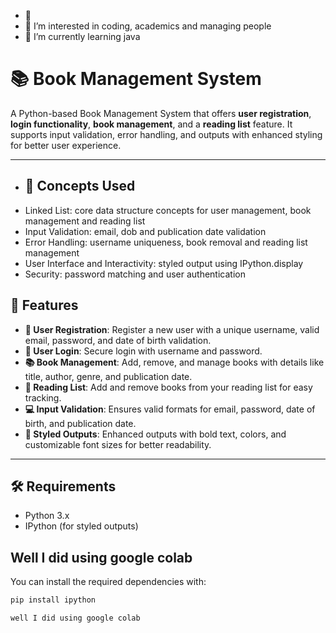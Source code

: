 - 👋 
- 👀 I’m interested in coding, academics and managing people
- 🌱 I’m currently learning java
  
<!---
Khushi2004Shrivastava/Khushi2004Shrivastava is a ✨ special ✨ repository because its `README.md` (this file) appears on your GitHub profile.
You can click the Preview link to take a look at your changes.
--->
# 📚 Book Management System

A Python-based Book Management System that offers **user registration**, **login functionality**, **book management**, and a **reading list** feature. It supports input validation, error handling, and outputs with enhanced styling for better user experience.

---

- ## 👋 Concepts Used
- Linked List: core data structure concepts for user management, book management and reading list
- Input Validation: email, dob and publication date validation
- Error Handling: username uniqueness, book removal and reading list management
- User Interface and Interactivity: styled output using IPython.display
- Security: password matching and user authentication

## 🚀 Features

- **🔐 User Registration**: Register a new user with a unique username, valid email, password, and date of birth validation.
- **🔑 User Login**: Secure login with username and password.
- **📚 Book Management**: Add, remove, and manage books with details like title, author, genre, and publication date.
- **📝 Reading List**: Add and remove books from your reading list for easy tracking.
- **💻 Input Validation**: Ensures valid formats for email, password, date of birth, and publication date.
- **🎨 Styled Outputs**: Enhanced outputs with bold text, colors, and customizable font sizes for better readability.

---

## 🛠️ Requirements

- Python 3.x
- IPython (for styled outputs)

## Well I did using google colab

You can install the required dependencies with:

```bash
pip install ipython

well I did using google colab
